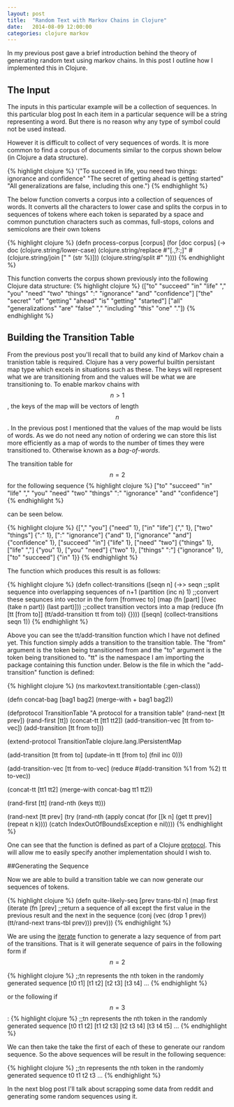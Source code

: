 ```yaml
---
layout: post
title:  "Random Text with Markov Chains in Clojure"
date:   2014-08-09 12:00:00
categories: clojure markov
---
```


In my previous post gave a brief introduction behind the theory of generating random text using markov chains. In this post I outline how I implemented this in Clojure.

## The Input
The inputs in this particular example will be a collection of sequences. In this particular blog post In each item in a particular sequence will be a string representing a word. But there is no reason why any type of symbol could not be used instead. 

However it is difficult to collect of very sequences of words. It is more common to find a corpus of documents similar to the corpus shown below (in Clojure a data structure).

{% highlight clojure %}
'("To succeed in life, you need two things: ignorance and confidence"
  "The secret of getting ahead is getting started"
  "All generalizations are false, including this one.")
{% endhighlight %}

The below function converts a corpus into a collection of sequences of words. It converts all the characters to lower case and splits the corpus in to sequences of tokens where each token is separated by a space and common punctution characters such as commas, full-stops, colons and semicolons are their own tokens

{% highlight clojure %}
(defn process-corpus [corpus]
  (for [doc corpus]
    (-> doc
         (clojure.string/lower-case)
         (clojure.string/replace #"[\.,?:;]" #(clojure.string/join [" " (str %)]))
         (clojure.string/split #" "))))
{% endhighlight %}

This function converts the corpus shown previously into the following Clojure data structure:
{% highlight clojure %}
(["to" "succeed" "in" "life" "," "you" "need" "two" "things" ":" "ignorance" "and" "confidence"]
 ["the" "secret" "of" "getting" "ahead" "is" "getting" "started"]
 ["all" "generalizations" "are" "false" "," "including" "this" "one" "."])
{% endhighlight %}

## Building the Transition Table
From the previous post you'll recall that to build any kind of Markov chain a tranistion table is required. Clojure has a very powerful builtin persistant map type which excels in situations such as these. The keys will represent what we are transitioning from and the values will be what we are transitioning to. To enable markov chains with $$n > 1$$, the keys of the map will be vectors of length $$n$$.
In the previous post I mentioned that the values of the map would be lists of words. As we do not need any notion of ordering we can store this list more efficiently as a map of words to the number of times they were transitioned to. Otherwise known as a *bag-of-words*.

The transition table for $$n = 2$$ for the following sequence
{% highlight clojure %}
["to" "succeed" "in" "life" "," "you" "need" "two" "things" ":" "ignorance" "and" "confidence"]
{% endhighlight %}

can be seen below.

{% highlight clojure %}
{["," "you"] {"need" 1},
 ["in" "life"] {"," 1},
 ["two" "things"] {":" 1},
 [":" "ignorance"] {"and" 1},
 ["ignorance" "and"] {"confidence" 1},
 ["succeed" "in"] {"life" 1},
 ["need" "two"] {"things" 1},
 ["life" ","] {"you" 1},
 ["you" "need"] {"two" 1},
 ["things" ":"] {"ignorance" 1},
 ["to" "succeed"] {"in" 1}}
 {% endhighlight %}

The function which produces this result is as follows:

{% highlight clojure %}
(defn collect-transitions
  ([seqn n]
     (->> seqn
          ;;split sequence into overlapping sequences of n+1
          (partition (inc n) 1)
          ;;convert these sequnces into vector in the form [fromvec to]
          (map (fn [part] [(vec (take n part)) (last part)]))
          ;;collect transition vectors into a map
          (reduce (fn [tt [from to]] (tt/add-transition tt from to)) {})))
  ([seqn] (collect-transitions seqn 1))
{% endhighlight %}

Above you can see the tt/add-transition function which I have not defined yet. This function simply adds a transition to the transition table. The "from" argument is the token being transitioned from and the "to" argument is the token being transitioned to. "tt" is the namespace I am importing the package containing this function under. Below is the file in which the "add-transition" function is defined:

{% highlight clojure %}
(ns markovtext.transitiontable
  (:gen-class))

(defn concat-bag [bag1 bag2]
  (merge-with + bag1 bag2))

(defprotocol TransitionTable
  "A protocol for a transition table"
  (rand-next [tt prev])
  (rand-first [tt])
  (concat-tt [tt1 tt2])
  (add-transition-vec [tt from to-vec])
  (add-transition [tt from to]))

(extend-protocol TransitionTable
  clojure.lang.IPersistentMap

  (add-transition [tt from to]
    (update-in tt [from to] (fnil inc 0)))

  (add-transition-vec [tt from to-vec]
    (reduce #(add-transition %1 from %2) tt to-vec))

  (concat-tt [tt1 tt2]
    (merge-with concat-bag tt1 tt2))

  (rand-first [tt]
    (rand-nth (keys tt)))

  (rand-next [tt prev]
    (try
      (rand-nth (apply concat (for [[k n] (get tt prev)] (repeat n k))))
      (catch IndexOutOfBoundsException e nil))))
{% endhighlight %}

One can see that the function is defined as part of a Clojure [protocol](http://clojure.org/protocols). This will allow me to easily specify another implementation should I wish to.

##Generating the Sequence

Now we are able to build a transition table we can now generate our sequences of tokens.  

{% highlight clojure %}
(defn quite-likely-seq [prev trans-tbl n]
  (map
   first
   (iterate
    (fn [prev]
      ;;return a sequence of all except the first value in the previous result and the next in the sequence
      (conj (vec (drop 1 prev)) (tt/rand-next trans-tbl prev)))
    prev)))
{% endhighlight %}

We are using the [iterate](http://clojuredocs.org/clojure_core/clojure.core/iterate) function to generate a lazy sequence of from part of the transitions. That is it will generate sequence of pairs in the following form if $$n=2$$

{% highlight clojure %}
;;tn represents the nth token in the randomly generated sequence
[t0 t1] [t1 t2] [t2 t3] [t3 t4] ...
{% endhighlight %}

or the following if $$n=3$$:
{% highlight clojure %}
;;tn represents the nth token in the randomly generated sequence
[t0 t1 t2] [t1 t2 t3] [t2 t3 t4] [t3 t4 t5] ...
{% endhighlight %}

We can then take the take the first of each of these to generate our random sequence. So the above sequences will be result in the following sequence:

{% highlight clojure %}
;;tn represents the nth token in the randomly generated sequence
t0 t1 t2 t3 ...
{% endhighlight %}

In the next blog post I'll talk about scrapping some data from reddit and generating some random sequences using it.
